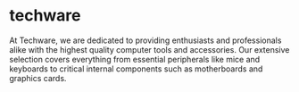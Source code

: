 # techware
At Techware, we are dedicated to providing enthusiasts and professionals alike with the highest quality computer tools and accessories. Our extensive selection covers everything from essential peripherals like mice and keyboards to critical internal components such as motherboards and graphics cards.
